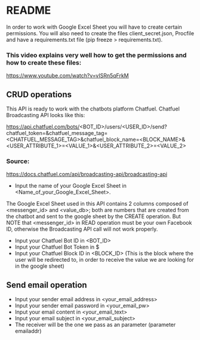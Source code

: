 # README

In order to work with Google Excel Sheet you will have to create certain permissions. You will also need to create the files client_secret.json, Procfile and have a requirements.txt file (pip freeze > requirements.txt). 

### This video explains very well how to get the permissions and how to create these files:
https://www.youtube.com/watch?v=vISRn5qFrkM

## CRUD operations

This API is ready to work with the chatbots platform Chatfuel.
Chatfuel Broadcasting API looks like this:

https://api.chatfuel.com/bots/<BOT_ID>/users/<USER_ID>/send?chatfuel_token=<TOKEN>&chatfuel_message_tag=<CHATFUEL_MESSAGE_TAG>&chatfuel_block_name=<BLOCK_NAME>&<USER_ATTRIBUTE_1>=<VALUE_1>&<USER_ATTRIBUTE_2>=<VALUE_2>

### Source:
https://docs.chatfuel.com/api/broadcasting-api/broadcasting-api

- Input the name of your Google Excel Sheet in <Name_of_your_Google_Excel_Sheet>.

The Google Excel Sheet used in this API contains 2 columns composed of <messenger_id> and <value_db>; both are numbers that are created from the chatbot and sent to the google sheet by the CREATE operation. But NOTE that <messenger_id> in READ operation must be your own Facebook ID, otherwise the Broadcasting API call will not work properly.


- Input your Chatfuel Bot ID in <BOT_ID>
- Input your Chatfuel Bot Token in <TOKEN>$
- Input your Chatfuel Block ID in <BLOCK_ID> (This is the block where the user will be redirected to, in order to receive the value we are looking for in the google sheet)

## Send email operation

- Input your sender email address in <your_email_address>
- Input your sender email password in <your_email_pw>
- Input your email content in <your_email_text>
- Input your email subject in <your_email_subject>
- The receiver will be the one we pass as an parameter (parameter emailaddr)



